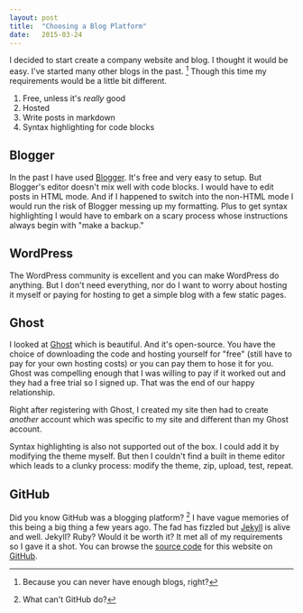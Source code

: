 ```yaml
---
layout: post
title:  "Choosing a Blog Platform"
date:   2015-03-24
---
```


I decided to start create a company website and blog. I thought it would be easy. 
I've started many other blogs in the past. [^1] Though this time my requirements 
would be a little bit different.

1. Free, unless it's _really_ good
2. Hosted
3. Write posts in markdown
4. Syntax highlighting for code blocks

## Blogger

In the past I have used [Blogger](http://blogger.com). It's free and very
easy to setup. But Blogger's editor doesn't mix well with code blocks. I would
have to edit posts in HTML mode. And if I happened to switch into the non-HTML
mode I would run the risk of Blogger messing up my formatting. Plus to get syntax
highlighting I would have to embark on a scary process whose instructions always
begin with "make a backup."

## WordPress

The WordPress community is excellent and you can make WordPress do anything.
But I don't need everything, nor do I want to worry about hosting it myself
or paying for hosting to get a simple blog with a few static pages.

## Ghost

I looked at [Ghost](https://ghost.org) which is beautiful. And it's open-source.
You have the choice of downloading the code and hosting yourself for "free"
(still have to pay for your own hosting costs) or you can pay them to hose it
for you. Ghost was compelling enough that I was willing to pay if it worked out
and they had a free trial so I signed up. That was the end of our happy
relationship.

Right after registering with Ghost, I created my site then had to create
_another_ account which was specific to my site and different than my Ghost
account.

Syntax highlighting is also not supported out of the box. I could add it by modifying
the theme myself. But then I couldn't find a built in theme editor which leads
to a clunky process: modify the theme, zip, upload, test, repeat.

## GitHub

Did you know GitHub was a blogging platform? [^2] I have vague memories of this
being a big thing a few years ago. The fad has fizzled but 
[Jekyll](http://jekyllrb.com/) is alive and well. Jekyll? Ruby?
Would it be worth it? It met all of my requirements so I gave it a shot.
You can browse the [source code](https://github.com/york-solutions/york-solutions.github.io)
for this website on [GitHub](https://github.com/york-solutions).

[^1]: Because you can never have enough blogs, right?
[^2]: What can't GitHub do?